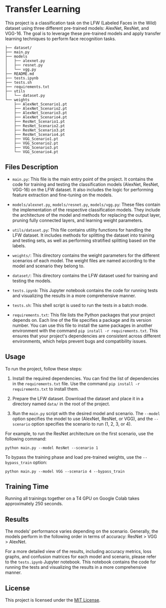 
# Transfer Learning

This project is a classification task on the LFW (Labeled Faces in the Wild) dataset using three different pre-trained models: AlexNet, ResNet, and VGG-16. The goal is to leverage these pre-trained models and apply transfer learning techniques to perform face recognition tasks.

```
├── dataset/
├── main.py
├── models
│   ├── alexnet.py
│   ├── resnet.py
│   └── vgg.py
├── README.md
├── tests.ipynb
├── tests.sh
├── requirements.txt
├── utils
│   └── dataset.py
└── weights
    ├── AlexNet_Scenario1.pt
    ├── AlexNet_Scenario2.pt
    ├── AlexNet_Scenario3.pt
    ├── AlexNet_Scenario4.pt
    ├── ResNet_Scenario1.pt
    ├── ResNet_Scenario2.pt
    ├── ResNet_Scenario3.pt
    ├── ResNet_Scenario4.pt
    ├── VGG_Scenario1.pt
    ├── VGG_Scenario2.pt
    ├── VGG_Scenario3.pt
    └── VGG_Scenario4.pt
```


## Files Description

- `main.py`: This file is the main entry point of the project. It contains the code for training and testing the classification models (AlexNet, ResNet, VGG-16) on the LFW dataset. It also includes the logic for performing feature extraction and fine-tuning on the models.

- `models/alexnet.py`, `models/resnet.py`, `models/vgg.py`: These files contain the implementation of the respective classification models. They include the architecture of the model and methods for replacing the output layer, pruning fully connected layers, and learning weight parameters.

- `utils/dataset.py`: This file contains utility functions for handling the LFW dataset. It includes methods for splitting the dataset into training and testing sets, as well as performing stratified splitting based on the labels.

- `weights/`: This directory contains the weight parameters for the different scenarios of each model. The weight files are named according to the model and scenario they belong to.

- `dataset/`: This directory contains the LFW dataset used for training and testing the models.

- `tests.ipynb`: This Jupyter notebook contains the code for running tests and visualizing the results in a more comprehensive manner.

- `tests.sh`: This shell script is used to run the tests in a batch mode.
- `requirements.txt`: This file lists the Python packages that your project depends on. Each line of the file specifies a package and its version number. You can use this file to install the same packages in another environment with the command `pip install -r requirements.txt`. This ensures that your project's dependencies are consistent across different environments, which helps prevent bugs and compatibility issues.

## Usage

To run the project, follow these steps:

1. Install the required dependencies. You can find the list of dependencies in the `requirements.txt` file. Use the command `pip install -r requirements.txt` to install them.

2. Prepare the LFW dataset. Download the dataset and place it in a directory named `data/` in the root of the project.

3. Run the `main.py` script with the desired model and scenario. The `--model` option specifies the model to use (AlexNet, ResNet, or VGG), and the `--scenario` option specifies the scenario to run (1, 2, 3, or 4).

For example, to run the ResNet architecture on the first scenario, use the following command:

```
python main.py --model ResNet --scenario 1
```

To bypass the training phase and load pre-trained weights, use the `--bypass_train` option:

```
python main.py --model VGG --scenario 4 --bypass_train
```

## Training Time

Running all trainings together on a T4 GPU on Google Colab takes approximately 250 seconds.

## Results

The models' performance varies depending on the scenario. Generally, the models perform in the following order in terms of accuracy: ResNet > VGG > AlexNet.

For a more detailed view of the results, including accuracy metrics, loss graphs, and confusion matrices for each model and scenario, please refer to the `tests.ipynb` Jupyter notebook. This notebook contains the code for running the tests and visualizing the results in a more comprehensive manner.

## License

This project is licensed under the [MIT License](LICENSE).
